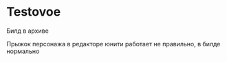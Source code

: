 # Testovoe

Билд в архиве

Прыжок персонажа в редакторе юнити работает не правильно, в билде нормально
